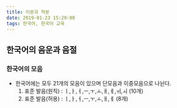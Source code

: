 ```yaml
---
title: 미분과 적분
date: 2019-01-23 15:29:08
tags: 한국어, 한국어 교육
---
```


## 한국어의 음운과 음절
### 한국어의 모음
- 한국어에는 모두 21개의 모음이 있으며 단모음과 이중모음으로 나뉜다.
  1. 표준 발음(원칙) : ㅣ,ㅏ,ㅓ,ㅡ,ㅜ,ㅗ,ㅐ,ㅔ,ㅟ,ㅚ (10개)
  2. 표준 발음(허용) : ㅣ,ㅏ,ㅓ,ㅡ,ㅜ,ㅗ,ㅐ,ㅔ (8개)
